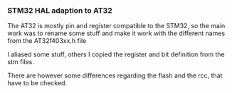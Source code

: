 ### STM32 HAL adaption to AT32 ###

The AT32 is mostly pin and register compatible to the STM32, so the main work was to rename some stuff and 
make it work with the different names from the AT32f403xx.h file

I aliased some stuff, others I copied the register and bit definition from the stm files.

There are however some differences regarding the flash and the rcc, that have to be checked.